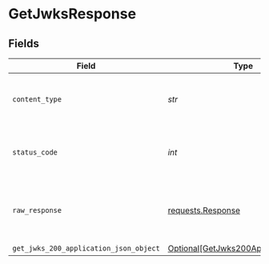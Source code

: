 # GetJwksResponse


## Fields

| Field                                                                                       | Type                                                                                        | Required                                                                                    | Description                                                                                 |
| ------------------------------------------------------------------------------------------- | ------------------------------------------------------------------------------------------- | ------------------------------------------------------------------------------------------- | ------------------------------------------------------------------------------------------- |
| `content_type`                                                                              | *str*                                                                                       | :heavy_check_mark:                                                                          | HTTP response content type for this operation                                               |
| `status_code`                                                                               | *int*                                                                                       | :heavy_check_mark:                                                                          | HTTP response status code for this operation                                                |
| `raw_response`                                                                              | [requests.Response](https://requests.readthedocs.io/en/latest/api/#requests.Response)       | :heavy_minus_sign:                                                                          | Raw HTTP response; suitable for custom response parsing                                     |
| `get_jwks_200_application_json_object`                                                      | [Optional[GetJwks200ApplicationJSON]](../../models/operations/getjwks200applicationjson.md) | :heavy_minus_sign:                                                                          | Set of jwks                                                                                 |